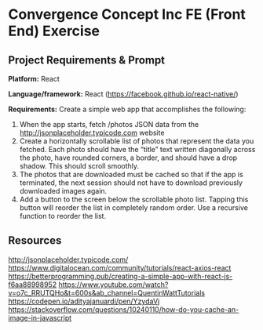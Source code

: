 # Convergence Concept Inc FE (Front End) Exercise

## Project Requirements & Prompt

**Platform:** React

**Language/framework:** React (https://facebook.github.io/react-native/)

**Requirements:** Create a simple web app that accomplishes the following:

1. When the app starts, fetch /photos JSON data from the http://jsonplaceholder.typicode.com website
2. Create a horizontally scrollable list of photos that represent the data you fetched. Each photo should have the “title” text written diagonally across the photo, have rounded corners, a border, and should have a drop shadow.  This should scroll smoothly.
3. The photos that are downloaded must be cached so that if the app is terminated, the next session should not have to download previously downloaded images again.
4. Add a button to the screen below the scrollable photo list. Tapping this button will reorder the list in completely random order. Use a recursive function to reorder the list.

## Resources
http://jsonplaceholder.typicode.com/
https://www.digitalocean.com/community/tutorials/react-axios-react
https://betterprogramming.pub/creating-a-simple-app-with-react-js-f6aa88998952
https://www.youtube.com/watch?v=o7c_RRUTQHo&t=600s&ab_channel=QuentinWattTutorials
https://codepen.io/adityajanuardi/pen/YzydaVj
https://stackoverflow.com/questions/10240110/how-do-you-cache-an-image-in-javascript

